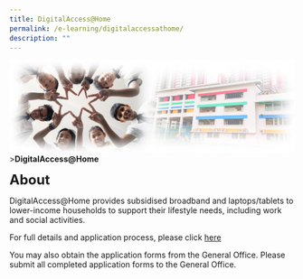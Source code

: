 ```yaml
---
title: DigitalAccess@Home
permalink: /e-learning/digitalaccessathome/
description: ""
---
```

![Sub-banner](/images/sub%20banner.jpg)
&gt;**DigitalAccess@Home**

**<font size="5">About</font>**

DigitalAccess@Home provides subsidised broadband and laptops/tablets to lower-income households to support their lifestyle needs, including work and social activities.

For full details and application process, please click [here](https://www.imda.gov.sg/how-we-can-help/digital-access-at-home)
  
You may also obtain the application forms from the General Office. Please submit all completed application forms to the General Office.